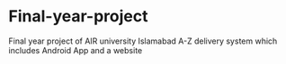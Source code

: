 # Final-year-project
Final year project of AIR university Islamabad A-Z delivery system which includes Android App and a website 
